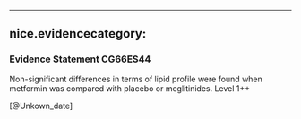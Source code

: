 
---
nice.evidencecategory: 
---

### Evidence Statement CG66ES44
Non-significant differences in terms of lipid profile were found when metformin was compared
with placebo or meglitinides. Level 1++




[@Unkown_date]

